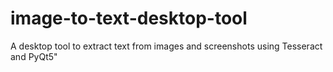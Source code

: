 # image-to-text-desktop-tool
A desktop tool to extract text from images and screenshots using Tesseract and PyQt5"
